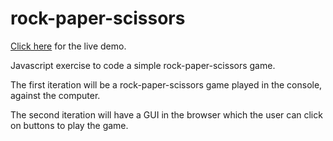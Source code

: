 # rock-paper-scissors
[Click here](https://jylmarcus.github.io/rock-paper-scissors/) for the live demo.

Javascript exercise to code a simple rock-paper-scissors game.

The first iteration will be a rock-paper-scissors game played in the console, against the computer.

The second iteration will have a GUI in the browser which the user can click on buttons to play the game.
